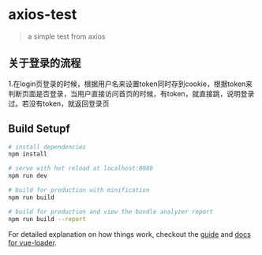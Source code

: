 # axios-test

> a simple test from axios

## 关于登录的流程

1.在login页登录的时候，根据用户名来设置token同时存到cookie，根据token来判断页面是否登录，当用户直接访问首页的时候，有token，就直接跳，说明登录过。若没有token，就返回登录页

## Build Setupf

``` bash
# install dependencies
npm install

# serve with hot reload at localhost:8080
npm run dev

# build for production with minification
npm run build

# build for production and view the bundle analyzer report
npm run build --report
```

For detailed explanation on how things work, checkout the [guide](http://vuejs-templates.github.io/webpack/) and [docs for vue-loader](http://vuejs.github.io/vue-loader).
